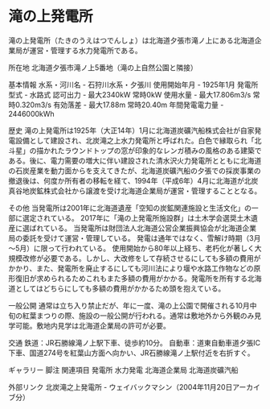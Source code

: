 # 滝の上発電所

滝の上発電所（たきのうえはつでんしょ）は北海道夕張市滝ノ上にある北海道企業局が運営・管理する水力発電所である。

所在地
北海道夕張市滝ノ上5番地（滝の上自然公園と隣接）

基本情報
水系・河川名 - 石狩川水系・夕張川
使用開始年月 - 1925年1月
発電所型式 - 水路式
認可出力 - 最大2340kW 常時0kW
使用水量 - 最大17.806m3/s 常時0.320m3/s
有効落差 - 最大17.88m 常時20.40m
年間発電電力量 - 2446000kWh

歴史
滝の上発電所は1925年（大正14年）1月に北海道炭礦汽船株式会社が自家発電設備として建設され、北炭滝之上水力発電所と呼ばれた。白色で縁取られ「北斗星」の描かれたラウンドトップの窓が印象的なレンガ積みの風格のある建築である。後に、電力需要の増大に伴い建設された清水沢火力発電所とともに北海道の石炭産業を動力面からを支えてきたが、北海道炭礦汽船の夕張での採炭事業の撤退後は、何度か所有者の移転を経て、1994年（平成6年）4月に北海道が北炭真谷地炭鉱株式会社から譲渡を受け北海道企業局が運営・管理することとなる。

その他
当発電所は2001年に北海道遺産「空知の炭鉱関連施設と生活文化」の一部に選定されている。
2017年に「滝の上発電所施設群」は土木学会選奨土木遺産に選ばれている。
当発電所は財団法人北海道公営企業振興協会が北海道企業局の委託を受けて運営・管理している。
発電は通年ではなく、雪解け時期（3月～5月）に限って行われている。
使用開始から80年以上経ち、老朽化が著しく大規模改修が必要である。しかし、大改修をして存続させるにしても多額の費用がかかり、また、発電所を廃止するにしても河川法により堰や水路工作物などの原形復旧が求められるためこれもまた多額の費用がかかる。発電所を所有する北海道としてはどちらにしても多額の費用がかかるため頭を抱えている。

一般公開
通常は立ち入り禁止だが、年に一度、滝の上公園で開催される10月中旬の紅葉まつりの際、施設の一般公開が行われる。通常は敷地外から外観のみ見学可能。敷地内見学は北海道企業局の許可が必要。

交通
鉄道：JR石勝線滝ノ上駅下車、徒歩約10分。
自動車：道東自動車道夕張IC下車、国道274号を紅葉山方面へ向かい、JR石勝線滝ノ上駅付近を右折すぐ。

ギャラリー
脚注
関連項目
発電所
水力発電
北海道企業局
北海道炭礦汽船

外部リンク
北炭滝之上発電所 - ウェイバックマシン（2004年11月20日アーカイブ分）